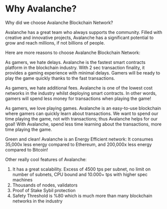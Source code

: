 # Why Avalanche?

Why did we choose Avalanche Blockchain Network?&#x20;

Avalanche has a great team who always supports the community. Filled with creative and innovative projects, Avalanche has a significant potential to grow and reach millions, if not billions of people.

Here are more reasons to choose Avalanche Blockchain Network:

As gamers, we hate delays. Avalanche is the fastest smart contracts platform in the blockchain industry. With 2 sec transaction finality, it provides a gaming experience with minimal delays. Gamers will be ready to play the game quickly thanks to the fast transactions.

As gamers, we hate additional fees. Avalanche is one of the lowest cost networks in the industry whilst deploying smart contracts. In other words, gamers will spend less money for transactions when playing the game!

As gamers, we love playing games. Avalanche is an easy-to-use blockchain where gamers can quickly learn about transactions. We want to spend our time playing the game, not with transactions; thus Avalanche helps for our goal! With Avalanche, spend less time learning about the transactions, more time playing the game.

Green and clean! Avalanche is an Energy Efficient network: It consumes 35,000x less energy compared to Ethereum, and 200,000x less energy compared to Bitcoin!

Other really cool features of Avalanche:&#x20;

1. It has a great scalability. Excess of 4500 tps per subnet, no limit on number of subnets, CPU bound and 10.000+ tps with higher spec machines&#x20;
2. Thousands of nodes, validators&#x20;
3. Proof of Stake Sybil protection&#x20;
4. Safety Threshold is %80 which is much more than many blockchain networks in the industry
